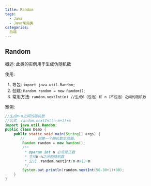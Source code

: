 ```yaml
---
title: Random
tags:
  - Java
  - Java常用类
categories:
  后端
---
```


## Random
概述: 此类的实例用于生成伪随机数

使用: 
1. 导包:   ```import java.util.Random;``` 
2. 创建:   ```Random random = new Random();```
3. 常用方法: ```random.nextInt(n) //生成0（包括）和 n（不包括）之间的随机数```  

案例:
``` Java
//生成m-n之间的随机数
//公式  random.nextInt(n-m+1)+m
import java.util.Random;
public class Demo {
    public static void main(String[] args) {
       //      创建一个随机数生成器。
        Random random = new Random();
        /**
         * @param int n 必须是正数
         * 生成m-n之间的随机数
         * 公式  random.nextInt(n-m+1)+m
         */
        System.out.println(random.nextInt(50-30+1)+30);
    }
}
```